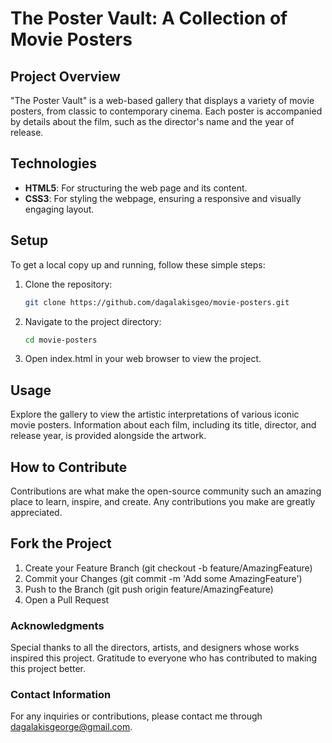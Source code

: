 # The Poster Vault: A Collection of Movie Posters 


## Project Overview

"The Poster Vault" is a web-based gallery that displays a variety of movie posters, from classic to contemporary cinema. Each poster is accompanied by details about the film, such as the director's name and the year of release.


## Technologies

* **HTML5**: For structuring the web page and its content.
* **CSS3**: For styling the webpage, ensuring a responsive and visually engaging layout.



## Setup

To get a local copy up and running, follow these simple steps:

1. Clone the repository:

   ```bash
   git clone https://github.com/dagalakisgeo/movie-posters.git

2. Navigate to the project directory:

   ```bash
   cd movie-posters

3. Open index.html in your web browser to view the project.


## Usage

Explore the gallery to view the artistic interpretations of various iconic movie posters. Information about each film, including its title, director, and release year, is provided alongside the artwork.


## How to Contribute

Contributions are what make the open-source community such an amazing place to learn, inspire, and create. Any contributions you make are greatly appreciated.


## Fork the Project

1. Create your Feature Branch (git checkout -b feature/AmazingFeature)
2. Commit your Changes (git commit -m 'Add some AmazingFeature')
3. Push to the Branch (git push origin feature/AmazingFeature)
4. Open a Pull Request


### Acknowledgments
Special thanks to all the directors, artists, and designers whose works inspired this project.
Gratitude to everyone who has contributed to making this project better.

### Contact Information
For any inquiries or contributions, please contact me through dagalakisgeorge@gmail.com.

